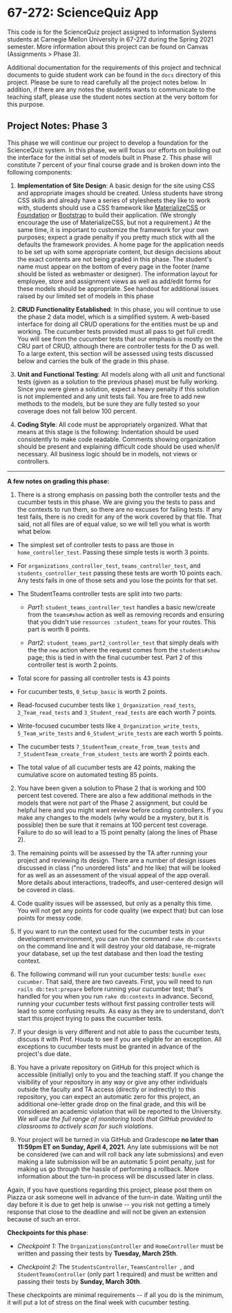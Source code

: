67-272: ScienceQuiz App
===

This code is for the ScienceQuiz project assigned to Information Systems students at Carnegie Mellon University in 67-272 during the Spring 2021 semester.  More information about this project can be found on Canvas (Assignments > Phase 3).

Additional documentation for the requirements of this project and technical documents to guide student work can be found in the `docs` directory of this project.  Please be sure to read carefully all the project notes below.  In addition, if there are any notes the students wants to communicate to the teaching staff, please use the student notes section at the very bottom for this purpose.


Project Notes: Phase 3
---
This phase we will continue our project to develop a foundation for the ScienceQuiz system. In this phase, we will focus our efforts on building out the interface for the initial set of models built in Phase 2. This phase will constitute 7 percent of your final course grade and is broken down into the following components:

1. **Implementation of Site Design**: A basic design for the site using CSS and appropriate images should be created. Unless students have strong CSS skills and already have a series of stylesheets they like to work with, students should use a CSS framework like [MaterializeCSS](http://materializecss.com/) or [Foundation](https://foundation.zurb.com/) or [Bootstrap](https://getbootstrap.com/) to build their application. (We strongly encourage the use of MaterializeCSS, but not a requirement.)  At the same time, it is important to customize the framework for your own purposes; expect a grade penalty if you pretty much stick with all the defaults the framework provides.  A home page for the application needs to be set up with some appropriate content, but design decisions about the exact contents are not being graded in this phase. The student's name must appear on the bottom of every page in the footer (name should be listed as webmaster or designer). The information layout for employee, store and assignment views as well as add/edit forms for these models should be appropriate.  See handout for additional issues raised by our limited set of models in this phase

2. **CRUD Functionality Established**: In this phase, you will continue to use the phase 2 data model, which is a simplified system.  A web-based interface for doing all CRUD operations for the entities must be up and working. The cucumber tests provided must all pass to get full credit.  You will see from the cucumber tests that our emphasis is mostly on the CRU part of CRUD, although there are controller tests for the D as well.  To a large extent, this section will be assessed using tests discussed below and carries the bulk of the grade in this phase.

3. **Unit and Functional Testing**: All models along with all unit and functional tests (given as a solution to the previous phase) must be fully working. Since you were given a solution, expect a heavy penalty if this solution is not implemented and any unit tests fail.  You are free to add new methods to the models, but be sure they are fully tested so your coverage does not fall below 100 percent.

4. **Coding Style**: All code must be appropriately organized. What that means at this stage is the following: Indentation should be used consistently to make code readable. Comments showing organization should be present and explaining difficult code should be used when/if necessary. All business logic should be in models, not views or controllers.

<hr>

**A few notes on grading this phase:**

1.	There is a strong emphasis on passing both the controller tests and the cucumber tests in this phase.  We are giving you the tests to pass and the contexts to run them, so there are no excuses for failing tests.  If any test fails, there is no credit for any of the work covered by that file.  That said, not all files are of equal value, so we will tell you what is worth what below. 

  - The simplest set of controller tests to pass are those in `home_controller_test`.  Passing these simple tests is worth 3 points.
  - For `organizations_controller_test`, `teams_controller_test`, and `students_controller_test` passing these tests are worth 10 points each.  Any tests fails in one of those sets and you lose the points for that set.
  - The StudentTeams controller tests are split into two parts:
  
	- *Part1*: `student_teams_controller_test` handles a basic new/create from the `teams#show` action as well as removing records and ensuring that you didn't use `resources :student_teams` for your routes.  This part is worth 8 points.  
		
	- *Part2*:  `student_teams_part2_controller_test` that simply deals with the the `new` action where the request comes from the `students#show` page; this is tied in with the final cucumber test.  Part 2 of this controller test is worth 2 points.
		
  - Total score for passing all controller tests is 43 points
  - For cucumber tests, `0_Setup_basic` is worth 2 points.
  - Read-focused cucumber tests like `1_Organization_read_tests`, `2_Team_read_tests` and `3_Student_read_tests` are each worth 7 points.
  - Write-focused cucumber tests like `4_Organization_write_tests`, `5_Team_write_tests` and `6_Student_write_tests` are each worth 5 points.
  - The cucumber tests `7_StudentTeam_create_from_team_tests` and `7_StudentTeam_create_from_student_tests` are worth 2 points each.
  - The total value of all cucumber tests are 42 points, making the cumulative score on automated testing 85 points.


2. You have been given a solution to Phase 2 that is working and 100 percent test covered. There are also a few additional methods in the models that were not part of the Phase 2 assignment, but could be helpful here and you might want review before coding controllers. If you make any changes to the models (why would be a mystery, but it is possible) then be sure that it remains at 100 percent test coverage.  Failure to do so will lead to a 15 point penalty (along the lines of Phase 2).

3. The remaining points will be assessed by the TA after running your project and reviewing its design.  There are a number of design issues discussed in class ("no unordered lists" and hte like) that will be looked for as well as an assessment of the visual appeal of the app overall.  More details about interactions, tradeoffs, and user-centered design will be covered in class.

4. Code quality issues will be assessed, but only as a penalty this time.  You will not get any points for code quality (we expect that) but can lose points for messy code.
  
5. If you want to run the context used for the cucumber tests in your development environment, you can run the command `rake db:contexts` on the command line and it will destroy your old database, re-migrate your database, set up the test database and then load the testing context.

6. The following command will run your cucumber tests: `bundle exec cucumber`. That said, there are two caveats.  First, you will need to run `rails db:test:prepare` before running your cucumber test; that's handled for you when you run `rake db:contexts` in advance.  Second, running your cucumber tests without first passing controller tests will lead to some confusing results.  As easy as they are to understand, don't start this project trying to pass the cucumber tests.  

7. If your design is very different and not able to pass the cucumber tests, discuss it with Prof. Houda to see if you are eligible for an exception.  All exceptions to cucumber tests must be granted in advance of the project's due date.

8. You have a private repository on GitHub for this project which is accessible (initially) only to you and the teaching staff.  If you change the visibility of your repository in any way or give any other individuals outside the faculty and TA access (directly or indirectly) to this repository, you can expect an automatic zero for this project, an additional one-letter grade drop on the final grade, and this will be considered an academic violation that will be reported to the University.  _We will use the full range of monitoring tools that GitHub provided to classrooms to actively scan for such violations._

9. Your project will be turned in via GitHub and Gradescope **no later than 11:59pm ET on Sunday, April 4, 2021.** Any late submissions will be not be considered (we can and will roll back any late submissions) and even making a late submission will be an automatic 5 point penalty, just for making us go through the hassle of performing a rollback.  More information about the turn-in process will be discussed later in class. 

Again, if you have questions regarding this project, please post them on Piazza or ask someone well in advance of the turn-in date. Waiting until the day before it is due to get help is unwise -- you risk not getting a timely response that close to the deadline and will not be given an extension because of such an error.

**Checkpoints for this phase**:

- _Checkpoint 1:_ The `OrganizationsController` and `HomeController` must be written and passing their tests by **Tuesday, March 25th**.

- _Checkpoint 2:_ The `StudentsController`, `TeamsController `, and `StudentTeamsController` (only part 1 required) and must be written and passing their tests by **Sunday, March 30th**.

These checkpoints are minimal requirements -- if all you do is the minimum, it will put a lot of stress on the final week with cucumber testing.


